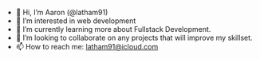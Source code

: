 - 👋 Hi, I’m Aaron (@latham91)
- 👀 I’m interested in web development
- 🌱 I’m currently learning more about Fullstack Development.
- 💞️ I’m looking to collaborate on any projects that will improve my skillset.
- 📫 How to reach me: latham91@icloud.com

<!---
latham91/latham91 is a ✨ special ✨ repository because its `README.md` (this file) appears on your GitHub profile.
You can click the Preview link to take a look at your changes.
--->
